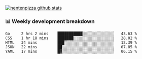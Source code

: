 [![nentenpizza github stats](https://github-readme-stats.vercel.app/api?username=nentenpizza&count_private=true)](https://github.com/anuraghazra/github-readme-stats)

### 📊 Weekly development breakdown
<!--START_SECTION:waka-->
```text
Go     2 hrs 2 mins    ███████████░░░░░░░░░░░░░░   43.63 % 
CSS    1 hr 18 mins    ███████░░░░░░░░░░░░░░░░░░   28.02 % 
HTML   34 mins         ███░░░░░░░░░░░░░░░░░░░░░░   12.39 % 
JSON   22 mins         ██░░░░░░░░░░░░░░░░░░░░░░░   07.85 % 
YAML   17 mins         █▓░░░░░░░░░░░░░░░░░░░░░░░   06.15 % 
```
<!--END_SECTION:waka-->

